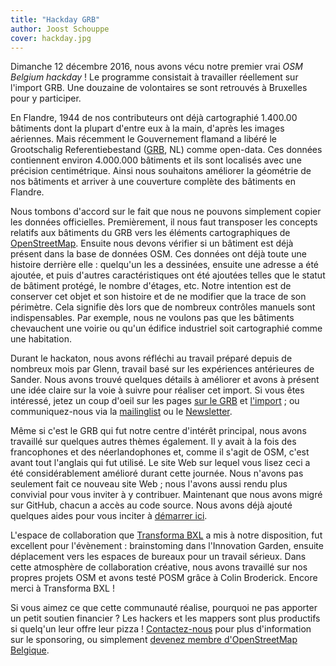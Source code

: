 ```yaml
---
title: "Hackday GRB"
author: Joost Schouppe
cover: hackday.jpg
---
```


Dimanche 12 décembre 2016, nous avons vécu notre premier vrai *OSM Belgium hackday* ! 
Le programme consistait à travailler réellement sur l'import GRB. Une douzaine de volontaires se sont retrouvés à Bruxelles pour y participer.

En Flandre, 1944 de nos contributeurs ont déjà cartographié 1.400.00 bâtiments dont la plupart d'entre eux à la main, d'après les images aériennes. Mais récemment le Gouvernement flamand a libéré le Grootschalig Referentiebestand ([GRB](https://overheid.vlaanderen.be/producten-diensten/grootschalig-referentiebestand-grb), NL) comme open-data. Ces données contiennent environ 4.000.000 bâtiments et ils sont localisés avec une précision centimétrique. 
Ainsi nous souhaitons améliorer la géométrie de nos bâtiments et arriver à une couverture complète des bâtiments en Flandre. 

Nous tombons d'accord sur le fait que nous ne pouvons simplement copier les données officielles. Premièrement,  il nous faut transposer les concepts relatifs aux bâtiments du GRB vers les éléments cartographiques de [OpenStreetMap](https://wiki.openstreetmap.org/wiki/FR:%C3%89l%C3%A9ments_cartographiques).
Ensuite nous devons vérifier si un bâtiment est déjà présent dans la base de données OSM. 
Ces données ont déjà toute une histoire derrière elle : quelqu'un les a dessinées, ensuite une adresse a été ajoutée, et puis d'autres caractéristiques ont été ajoutées telles que le statut de bâtiment protégé, le nombre d'étages, etc.
Notre intention est de conserver cet objet et son histoire et de ne modifier que la trace de son périmètre. 
Cela signifie dès lors que de nombreux contrôles manuels sont indispensables. Par exemple, nous ne voulons pas que les bâtiments chevauchent une voirie ou qu'un édifice industriel soit cartographié comme une habitation.

Durant le hackaton, nous avons réfléchi au travail préparé depuis de nombreux mois par Glenn, travail basé sur les expériences antérieures de Sander. Nous avons trouvé quelques détails à améliorer et avons à présent une idée claire sur la voie à suivre pour réaliser cet import. Si vous êtes intéressé, jetez un coup d'oeil sur les pages [sur le GRB](https://wiki.openstreetmap.org/wiki/WikiProject_Belgium/GRB) et [l'import](https://wiki.openstreetmap.org/wiki/GRBimport) ; ou communiquez-nous via la [mailinglist](https://lists.openstreetmap.org/listinfo/talk-be) ou le [Newsletter](http://osm.us13.list-manage.com/subscribe?u=cc6632a49e784f67574e50269&id=5c2416bba6).

Même si c'est le GRB qui fut notre centre d'intérêt principal, nous avons travaillé sur quelques autres thèmes également. 
Il y avait à la fois des francophones et des néerlandophones et, comme il s'agit de OSM, c'est avant tout l'anglais qui fut 
utilisé. Le site Web sur lequel vous lisez ceci a été considérablement amélioré durant cette journée. Nous n'avons pas seulement fait ce nouveau site Web ; nous l'avons aussi rendu plus convivial pour vous inviter à y contribuer. 
Maintenant que nous avons migré sur GitHub, chacun a accès au code source. Nous avons déjà ajouté quelques aides pour vous inciter à [démarrer ici](https://github.com/osmbe/website).

L'espace de collaboration que [Transforma BXL](https://www.transformabxl.be) a mis à notre disposition, fut excellent pour l'évènement : brainstoming dans l'Innovation Garden, ensuite déplacement vers les espaces de bureaux pour un travail sérieux. Dans cette atmosphère de collaboration créative, nous avons travaillé sur nos propres projets OSM et avons testé POSM grâce à Colin Broderick. Encore merci à Transforma BXL !

Si vous aimez ce que cette communauté réalise, pourquoi ne pas apporter un petit soutien financier ? 
Les hackers et les mappers sont plus productifs si quelq'un leur offre leur pizza ! [Contactez-nous](mailto:community@osm.be) 
pour plus d'information sur le sponsoring, ou simplement [devenez membre d'OpenStreetMap Belgique](http://www.osm.be/fr/signup.html).
